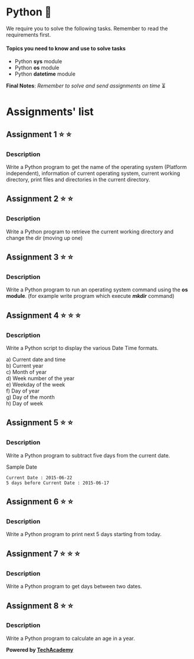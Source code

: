 # Python  :snake:

We require you to solve the following tasks. Remember to read the requirements first.

#### Topics you need to know and use to solve tasks

* Python **sys** module
* Python **os** module
* Python **datetime** module



**Final Notes**: *Remember to solve and send assignments on time* :hourglass_flowing_sand:

# Assignments' list 

## Assignment 1  :star:  :star:

### Description

Write a Python program to get the name of the operating system (Platform independent), information of current operating system, current working directory, print files and directories in the current directory.

## Assignment 2  :star:  :star:

### Description

Write a Python program to retrieve the current working directory and change the dir (moving up one)

## Assignment 3  :star:  :star:

### Description

Write a Python program to run an operating system command using the **os module**. (for example write program which execute ***mkdir*** command)

## Assignment 4  :star:  :star:  :star:

### Description

Write a Python script to display the various Date Time formats.

a) Current date and time\
b) Current year\
c) Month of year\
d) Week number of the year\
e) Weekday of the week\
f) Day of year\
g) Day of the month\
h) Day of week

## Assignment 5  :star:  :star:

### Description

Write a Python program to subtract five days from the current date.

Sample Date
```
Current Date : 2015-06-22
5 days before Current Date : 2015-06-17 
```

## Assignment 6  :star:  :star:

### Description

Write a Python program to print next 5 days starting from today.


## Assignment 7  :star:  :star:  :star:

### Description

Write a Python program to get days between two dates.

## Assignment 8  :star:  :star:

### Description

Write a Python program to calculate an age in a year.


**Powered by [TechAcademy](https://www.tech.edu.az/)**


